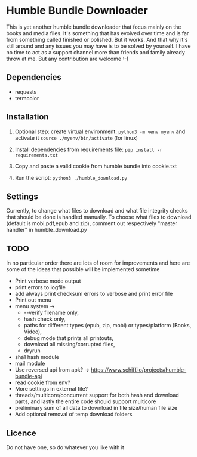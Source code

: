 # Humble Bundle Downloader

This is yet another humble bundle downloader that focus mainly on the books and media files.
It's something that has evolved over time and is far from something called finished or polished.
But it works. And that why it's still around and any issues you may have is to be solved by yourself.
I have no time to act as a support channel more than friends and family already throw at me.
But any contribution are welcome :-)

## Dependencies

- requests
- termcolor

## Installation

1. Optional step: create virtual environment:
`python3 -m venv myenv`
and activate it `source ./myenv/bin/activate` (for linux)

2. Install dependencies from requirements file:
`pip install -r requirements.txt`

3. Copy and paste a valid cookie from humble bundle into cookie.txt
4. Run the script:
`python3 ./humble_download.py`

## Settings

Currently, to change what files to download and what file integrity checks that should be done is handled manually.
To choose what files to download (default is mobi,pdf,epub and zip), comment out respectively "master handler" in humble_download.py

## TODO

In no particular order there are lots of room for improvements and here are some of the ideas that possible will be implemented sometime

- Print verbose mode output
- print errors to logfile
- add always print checksum errors to verbose and print error file
- Print out menu
- menu system ->
  - --verify filename only,
  - hash check only,
  - paths for different types (epub, zip, mobi) or types/platform (Books, Video),
  - debug mode that prints all printouts,
  - download all missing/corrupted files,
  - dryrun
- sha1 hash module
- mail module
- Use reversed api from apk? -> https://www.schiff.io/projects/humble-bundle-api
- read cookie from env?
- More settings in external file?
- threads/multicore/concurrent support for both hash and download parts, and lastly the entire code should support multicore
- preliminary sum of all data to download in file size/human file size
- Add optional removal of temp download folders

## Licence

Do not have one, so do whatever you like with it
